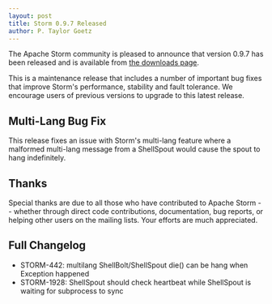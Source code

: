 ```yaml
---
layout: post
title: Storm 0.9.7 Released
author: P. Taylor Goetz
---
```


The Apache Storm community is pleased to announce that version 0.9.7 has been released and is available from [the downloads page](/downloads.html).

This is a maintenance release that includes a number of important bug fixes that improve Storm's performance, stability and fault tolerance. We encourage users of previous versions to upgrade to this latest release.


Multi-Lang Bug Fix
------------------
This release fixes an issue with Storm's multi-lang feature where a malformed multi-lang message from a ShellSpout would cause the spout to hang indefinitely.


Thanks
------
Special thanks are due to all those who have contributed to Apache Storm -- whether through direct code contributions, documentation, bug reports, or helping other users on the mailing lists. Your efforts are much appreciated.


Full Changelog
---------

 * STORM-442: multilang ShellBolt/ShellSpout die() can be hang when Exception happened
 * STORM-1928: ShellSpout should check heartbeat while ShellSpout is waiting for subprocess to sync
